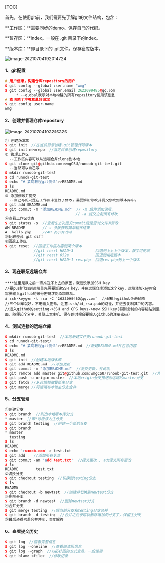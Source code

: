 [TOC]

首先，在使用git前，我们需要先了解git的文件结构，包含：

**工作区：**需要同步的demo。保存自己的代码。

**暂存区：**index。一般在 .git 目录下的index。

**版本库：**即目录下的 .git文件。保存仓库版本。

![image-20210704192014724](C:\Users\wmg\AppData\Roaming\Typora\typora-user-images\image-20210704192014724.png)

#### 1、git配置

```C++
# 用户信息，构建仓库repository的用户
$ git config --global user.name "wmg"
$ git config --global user.email 2622099485@qq.com
     * --global表示对本地构建的所有repository使用该信息
# 查询某个环境变量的设定
$ git config user.name
wmg
```

#### 2、创建并管理仓库repository

![image-20210704193255326](C:\Users\wmg\AppData\Roaming\Typora\typora-user-images\image-20210704193255326.png)

```C++
① 创建版本库
$ git init  //在当前目录创建.git管理代码版本
$ git init newrepo  //指定目录创建repository
② 管理工作区
  --工作区内容可以从远端仓库clone到本地
$ git clone git@github.com:wmgCSU/runoob-git-test.git
  --当然可以自己写
$ mkdir runoob-git-test
$ cd runoob-git-test
$ echo "# 菜鸟教程git测试">>README.md
$ ls 
README.md
③ 添加修改并提交
  --自己写的只是在工作区中进行了修改，需要添加修改并提交修改到版本库中。
$ git add README.md
$ git commit -m "添加README.md"  // -m 后为添加说明，
                                // -a 提交之前所有修改
④查看工作区状态
$ git status -s  //查看在上次提交commit后是否对文件有修改
AM README        //-s 参数获取简单输出结果
A  hello.php     //AM 表示有改动                
⑤比较差异 git diff
⑥回退工作区
$ git reset  //回退工作区内容到某个版本
             //git reset HEAD~3          回退到上上上个版本，数字可更改
             //git reset 052e            回退到指定版本
             //git reset HEAD~1 res.php  回退res.php到上一个版本
```

#### 3、现在联系远端仓库

```Linux
****这里是我之前一直推送不上去的原因，就是没添加SSH key
//要push代码到远端首先需要创建SSH key，并在远端仓库添加这个key，远端添加key时会需要输入github的账号密码才能添加成功。
$ ssh-keygen -t rsa -C "2622099485@qq.com"  //邮箱为github注册邮箱
//三个回车就好，不用输入密码，注意.ssh/id_rsa.pub的路径，并进去复制其中的内容。
//进入github的setting->SSH and GPG keys->new SSH key(将刚复制的内容粘贴到里面，随便起个名字，关联上本主机，保存的时候会要输入github的注册密码)
```

#### 4、测试连接的远端仓库

```C++
$ mkdir runoob-git-test  //本地新建文件夹runoob-git-test
$ cd runoob-git-test/
$ echo "# 菜鸟教程git测试">>README.md  //新建README.md并包含内容
$ ls
README.md
$ git init  //创建本地版本库
$ git add README.md  //添加更新
$ git commit -m "添加README.md"  //提交更新，并说明
$ git remote add master git@github.com:wmgCSU/runoob-git-test.git  //为远端分支添加一个master分支
$ git push -u origin master  //本地origin分支推送到远端的master分支
$ git fetch //从远端拉取最新主分支
$ git merge //将远端与本地主分支合并
```

#### 5、分支管理

```C++
①创建分支
$ git branch  //列出本地版本库分支
* master  //带*号应该为主分支
$ git branch testing  //创建一个新的分支
$ git branch
* master
  testing
$ ls
README
$ echo 'runoob.com' > test.txt
$ git add .  //添加所有更改
$ git commit -am 'add test.txt'  //提交更改 , a为提交所有更改
$ ls
README        test.txt
②切换分支
$ git checkout testing  //切换到testing分支
$ ls
README
$ git checkout -b newtest  //创建并切换到newtest分支
③删除分支
$ git branch -d newtest  //删除newtest分支
④合并分支
$ git merge testing  //将当前分支和testing分支合并
$ git branch -d testing  //合并之后便可以删除增加的分支了，保留主分支
⑤最后还得考虑合并冲突，百度解答
```

#### 6、查看提交历史

```c++
$ git log  //查看完整信息
$ git log --oneline  //查看简洁版信息
$ git log --graph  //以拓扑图的方式查看，一般使用
$ git blame <file>  //修改记录
```

